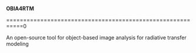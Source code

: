 **OBIA4RTM**

===========================================================0

An open-source tool for object-based image analysis for radiative transfer modeling
